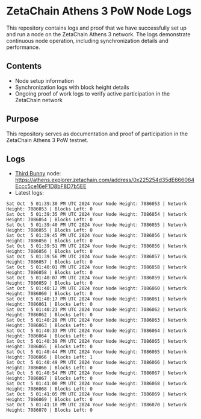 # ZetaChain Athens 3 PoW Node Logs
This repository contains logs and proof that we have successfully set up and run a node on the ZetaChain Athens 3 network. The logs demonstrate continuous node operation, including synchronization details and performance.

## Contents
- Node setup information
- Synchronization logs with block height details
- Ongoing proof of work logs to verify active participation in the ZetaChain network

## Purpose
This repository serves as documentation and proof of participation in the ZetaChain Athens 3 PoW testnet.

## Logs

- [Third Bunny](https://thirdbunny.xyz/) node: https://athens.explorer.zetachain.com/address/0x225254d35dE666064Eccc5ce16eF1D8bF8D7b5EE
- Latest logs:
```
Sat Oct  5 01:39:30 PM UTC 2024 Your Node Height: 7086053 | Network Height: 7086053 | Blocks Left: 0
Sat Oct  5 01:39:35 PM UTC 2024 Your Node Height: 7086054 | Network Height: 7086054 | Blocks Left: 0
Sat Oct  5 01:39:40 PM UTC 2024 Your Node Height: 7086055 | Network Height: 7086055 | Blocks Left: 0
Sat Oct  5 01:39:45 PM UTC 2024 Your Node Height: 7086056 | Network Height: 7086056 | Blocks Left: 0
Sat Oct  5 01:39:51 PM UTC 2024 Your Node Height: 7086056 | Network Height: 7086056 | Blocks Left: 0
Sat Oct  5 01:39:56 PM UTC 2024 Your Node Height: 7086057 | Network Height: 7086057 | Blocks Left: 0
Sat Oct  5 01:40:01 PM UTC 2024 Your Node Height: 7086058 | Network Height: 7086058 | Blocks Left: 0
Sat Oct  5 01:40:07 PM UTC 2024 Your Node Height: 7086059 | Network Height: 7086059 | Blocks Left: 0
Sat Oct  5 01:40:12 PM UTC 2024 Your Node Height: 7086060 | Network Height: 7086060 | Blocks Left: 0
Sat Oct  5 01:40:17 PM UTC 2024 Your Node Height: 7086061 | Network Height: 7086061 | Blocks Left: 0
Sat Oct  5 01:40:23 PM UTC 2024 Your Node Height: 7086062 | Network Height: 7086062 | Blocks Left: 0
Sat Oct  5 01:40:28 PM UTC 2024 Your Node Height: 7086063 | Network Height: 7086063 | Blocks Left: 0
Sat Oct  5 01:40:33 PM UTC 2024 Your Node Height: 7086064 | Network Height: 7086064 | Blocks Left: 0
Sat Oct  5 01:40:39 PM UTC 2024 Your Node Height: 7086065 | Network Height: 7086065 | Blocks Left: 0
Sat Oct  5 01:40:44 PM UTC 2024 Your Node Height: 7086065 | Network Height: 7086066 | Blocks Left: 1
Sat Oct  5 01:40:49 PM UTC 2024 Your Node Height: 7086066 | Network Height: 7086066 | Blocks Left: 0
Sat Oct  5 01:40:54 PM UTC 2024 Your Node Height: 7086067 | Network Height: 7086067 | Blocks Left: 0
Sat Oct  5 01:41:00 PM UTC 2024 Your Node Height: 7086068 | Network Height: 7086068 | Blocks Left: 0
Sat Oct  5 01:41:05 PM UTC 2024 Your Node Height: 7086069 | Network Height: 7086069 | Blocks Left: 0
Sat Oct  5 01:41:10 PM UTC 2024 Your Node Height: 7086070 | Network Height: 7086070 | Blocks Left: 0
```
